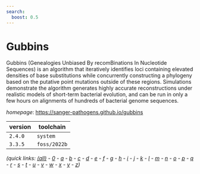 ```yaml
---
search:
  boost: 0.5
---
```

# Gubbins

Gubbins (Genealogies Unbiased By recomBinations In Nucleotide Sequences) is an algorithm that iteratively identifies loci containing elevated densities of base substitutions while concurrently constructing a phylogeny based on the putative point mutations outside of these regions. Simulations demonstrate the algorithm generates highly accurate reconstructions under realistic models of short-term bacterial evolution, and can be run in only a few hours on alignments of hundreds of bacterial genome sequences.

*homepage*: <https://sanger-pathogens.github.io/gubbins>

version | toolchain
--------|----------
``2.4.0`` | ``system``
``3.3.5`` | ``foss/2022b``


*(quick links: [(all)](../index.md) - [0](../0/index.md) - [a](../a/index.md) - [b](../b/index.md) - [c](../c/index.md) - [d](../d/index.md) - [e](../e/index.md) - [f](../f/index.md) - [g](../g/index.md) - [h](../h/index.md) - [i](../i/index.md) - [j](../j/index.md) - [k](../k/index.md) - [l](../l/index.md) - [m](../m/index.md) - [n](../n/index.md) - [o](../o/index.md) - [p](../p/index.md) - [q](../q/index.md) - [r](../r/index.md) - [s](../s/index.md) - [t](../t/index.md) - [u](../u/index.md) - [v](../v/index.md) - [w](../w/index.md) - [x](../x/index.md) - [y](../y/index.md) - [z](../z/index.md))*

